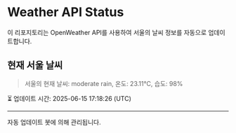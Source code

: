 
# Weather API Status

이 리포지토리는 OpenWeather API를 사용하여 서울의 날씨 정보를 자동으로 업데이트합니다.

## 현재 서울 날씨
> 서울의 현재 날씨: moderate rain, 온도: 23.11°C, 습도: 98%

⏳ 업데이트 시간: 2025-06-15 17:18:26 (UTC)

---
자동 업데이트 봇에 의해 관리됩니다.
